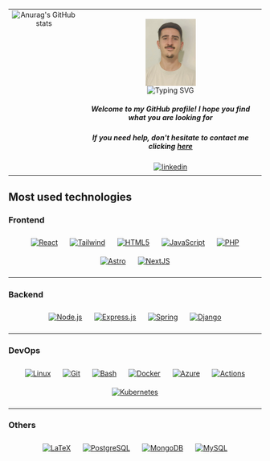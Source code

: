 <table style="width: 100%;">
  <tr>
    <td style="vertical-align: top; text-align: center;">
      <div style="display: flex; justify-content: center; gap: 20px;">
        <div>
          <img src="https://github-readme-stats.vercel.app/api?username=alvarobernal2412&bg_color=30,000000,77DD77&title_color=fff&text_color=fff&rank_icon=github&show=reviews,prs_merged,prs_merged_percentage" alt="Anurag's GitHub stats" height="215"/>
        </div>
      </div>
    </td>
    <td style="vertical-align: top; text-align: center;">
      <div align="center">
        <br>
        <img align="center" width="100" src="./profile/static/images/readmeImg.webp"/>
        <br>
        <img src="https://readme-typing-svg.demolab.com?font=Onest&weight=500&pause=300&color=77DD77&center=true&multiline=true&width=435&height=70&lines=Cloud+Infrastructure+%26+Software+Engineer;passionate+about+innovative+solutions+%F0%9F%92%BB" alt="Typing SVG" />
        <h5>Welcome to my GitHub profile! I hope you find what you are looking for</h5>
        <h5>If you need help, don't hesitate to contact me clicking
           <a href="mailto:alvarobc2412@gmail.com?subject=Consulta%20desde%20GitHub&body=Escribe%20aquí%20tu%20cuerpo">here</a>
        </h5>
        <a href="https://linkedin.com/in/álvaro-bernal-a463a0269" target="_blank">
          <img src="https://img.shields.io/badge/linkedin-%231E77B5.svg?&style=for-the-badge&logo=linkedin&logoColor=white" alt="linkedin" style="margin-bottom: 5px;" />
        </a>
      </div>
    </td>
  </tr>
</table>



## **Most used technologies**

### Frontend
<div align="center">
<a href="https://reactjs.org/" target="_blank"><img style="margin: 10px" src="https://profilinator.rishav.dev/skills-assets/react-original-wordmark.svg" alt="React" height="50" /></a>  
<a href="https://tailwindcss.com" target="_blank"><img style="margin: 10px" src="https://upload.wikimedia.org/wikipedia/commons/thumb/9/95/Tailwind_CSS_logo.svg/2560px-Tailwind_CSS_logo.svg.png" alt="Tailwind" height="35" width="190"/></a>  
<a href="https://en.wikipedia.org/wiki/HTML5" target="_blank"><img style="margin: 10px" src="https://profilinator.rishav.dev/skills-assets/html5-original-wordmark.svg" alt="HTML5" height="50" /></a>  
<a href="https://www.javascript.com/" target="_blank"><img style="margin: 10px" src="https://profilinator.rishav.dev/skills-assets/javascript-original.svg" alt="JavaScript" height="50" /></a>    
<a href="https://www.php.net/" target="_blank"><img style="margin: 10px" src="https://profilinator.rishav.dev/skills-assets/php-original.svg" alt="PHP" height="50" /></a>  
<a href="https://www.astro.build/" target="_blank"><img style="margin: 10px" src="https://profilinator.rishav.dev/skills-assets/astro.svg" alt="Astro" height="50" /></a>  
<a href="https://nextjs.org/" target="_blank"><img style="margin: 10px" src="https://profilinator.rishav.dev/skills-assets/nextjs.png" alt="NextJS" height="50" /></a>  

</div>

---

### Backend
<div align="center">
<a href="https://nodejs.org/" target="_blank"><img style="margin: 10px" src="https://profilinator.rishav.dev/skills-assets/nodejs-original-wordmark.svg" alt="Node.js" height="50" /></a>  
<a href="https://expressjs.com/" target="_blank"><img style="margin: 10px" src="https://profilinator.rishav.dev/skills-assets/express-original-wordmark.svg" alt="Express.js" height="50" /></a>  
<a href="https://docs.spring.io/spring-framework/docs/3.0.x/reference/expressions.html#:~:text=The%20Spring%20Expression%20Language%20(SpEL,and%20basic%20string%20templating%20functionality." target="_blank"><img style="margin: 10px" src="https://profilinator.rishav.dev/skills-assets/springio-icon.svg" alt="Spring" height="50" /></a>  
<a href="https://www.djangoproject.com/" target="_blank"><img style="margin: 10px" src="https://profilinator.rishav.dev/skills-assets/django-original.svg" alt="Django" height="50" /></a> 
</div>

---

### DevOps
<div align="center">
<a href="https://www.linux.org/" target="_blank"><img style="margin: 10px" src="https://profilinator.rishav.dev/skills-assets/linux-original.svg" alt="Linux" height="50" /></a>  
<a href="https://github.com/" target="_blank"><img style="margin: 10px" src="https://profilinator.rishav.dev/skills-assets/git-scm-icon.svg" alt="Git" height="50" /></a>  
<a href="https://www.gnu.org/software/bash/" target="_blank"><img style="margin: 10px" src="https://profilinator.rishav.dev/skills-assets/gnu_bash-icon.svg" alt="Bash" height="50" /></a>  
<a href="https://www.docker.com/" target="_blank"><img style="margin: 10px" src="https://profilinator.rishav.dev/skills-assets/docker-original-wordmark.svg" alt="Docker" height="50" /></a>  
<a href="https://azure.microsoft.com/es-es/pricing/purchase-options/azure-account/search?icid=free-search&ef_id=_k_Cj0KCQjwvpy5BhDTARIsAHSilykDE-zwhbyrpSf-FqjqDs5Gc4iKf25C8-zDtONn1gdhNxR2Q1bnPmkaArUpEALw_wcB_k_&OCID=AIDcmm68ejnsa0_SEM__k_Cj0KCQjwvpy5BhDTARIsAHSilykDE-zwhbyrpSf-FqjqDs5Gc4iKf25C8-zDtONn1gdhNxR2Q1bnPmkaArUpEALw_wcB_k_&gad_source=1&gbraid=0AAAAADcJh_tEzWjsZ_XKr_MuOf2TSAhG5&gclid=Cj0KCQjwvpy5BhDTARIsAHSilykDE-zwhbyrpSf-FqjqDs5Gc4iKf25C8-zDtONn1gdhNxR2Q1bnPmkaArUpEALw_wcB" target="_blank"><img style="margin: 10px" src="https://upload.wikimedia.org/wikipedia/commons/thumb/f/fa/Microsoft_Azure.svg/1200px-Microsoft_Azure.svg.png" alt="Azure" height="50" /></a> 
<a href="https://github.com/features/actions" target="_blank"><img style="margin: 10px" src="https://avatars.githubusercontent.com/u/44036562?s=200&v=4" alt="Actions" height="50" /></a> 
<a href="https://kubernetes.io/es/docs/concepts/overview/what-is-kubernetes/" target="_blank"><img style="margin: 10px" src="https://upload.wikimedia.org/wikipedia/commons/thumb/3/39/Kubernetes_logo_without_workmark.svg/494px-Kubernetes_logo_without_workmark.svg.png" alt="Kubernetes" height="50" /></a> 
</div>

---

### Others
<div align="center">
<a href="https://www.latex-project.org/" target="_blank"><img style="margin: 10px" src="https://profilinator.rishav.dev/skills-assets/latex.png" alt="LaTeX" height="50" /></a>  
<a href="https://www.postgresql.org/" target="_blank"><img style="margin: 10px" src="https://profilinator.rishav.dev/skills-assets/postgresql-original-wordmark.svg" alt="PostgreSQL" height="50" /></a>
<a href="https://www.mongodb.com/" target="_blank"><img style="margin: 10px" src="https://profilinator.rishav.dev/skills-assets/mongodb-original-wordmark.svg" alt="MongoDB" height="50" /></a>  
<a href="https://www.mysql.com/" target="_blank"><img style="margin: 10px" src="https://profilinator.rishav.dev/skills-assets/mysql-original-wordmark.svg" alt="MySQL" height="50" /></a>  
</div>
